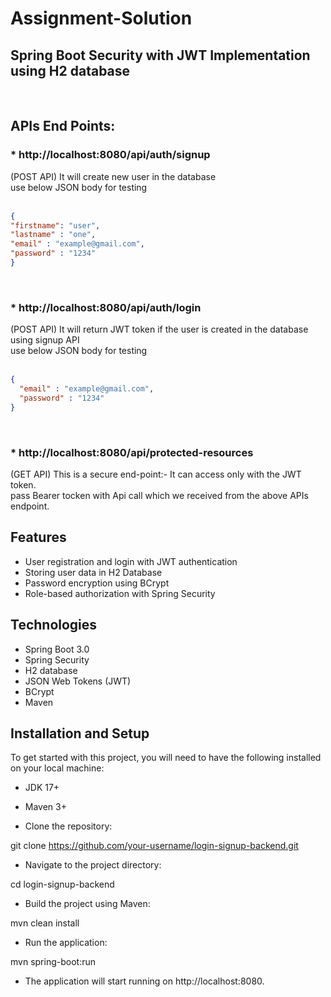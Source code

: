 # Assignment-Solution
## Spring Boot Security with JWT Implementation using H2 database

<br>

## APIs End Points:

### * http://localhost:8080/api/auth/signup
(POST API) It will create new user in the database <br>
use below JSON body for testing <br>
<br>
```json
{
"firstname": "user",
"lastname" : "one",
"email" : "example@gmail.com",
"password" : "1234"
}
``` 
<br>

### * http://localhost:8080/api/auth/login
(POST API) It will return JWT token if the user is created in the database using signup API <br>
use below JSON body for testing <br>
<br>

```json
{
  "email" : "example@gmail.com",
  "password" : "1234"
}

```

<br>

### * http://localhost:8080/api/protected-resources
(GET API) This is a secure end-point:- It can access only with the JWT token.<br>
pass Bearer tocken with Api call which we received from the above APIs endpoint.<br>


## Features
* User registration and login with JWT authentication
* Storing user data in H2 Database
* Password encryption using BCrypt
* Role-based authorization with Spring Security


## Technologies
* Spring Boot 3.0
* Spring Security
* H2 database
* JSON Web Tokens (JWT)
* BCrypt
* Maven
 
## Installation and Setup
To get started with this project, you will need to have the following installed on your local machine:

* JDK 17+
* Maven 3+

* Clone the repository:

git clone https://github.com/your-username/login-signup-backend.git

* Navigate to the project directory:

cd login-signup-backend

* Build the project using Maven:

mvn clean install

* Run the application:

mvn spring-boot:run

* The application will start running on http://localhost:8080.






